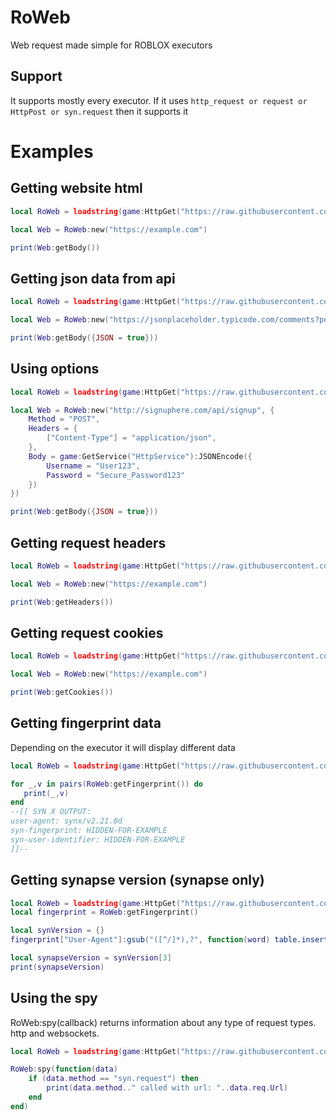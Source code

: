 # RoWeb
Web request made simple for ROBLOX executors

## Support
It supports mostly every executor. If it uses ``http_request or request or HttpPost or syn.request`` then it supports it


# Examples
## Getting website html
```lua
local RoWeb = loadstring(game:HttpGet("https://raw.githubusercontent.com/RiseValco/RoWeb/main/roweb.lua", true))()

local Web = RoWeb:new("https://example.com")

print(Web:getBody())
```

## Getting json data from api
```lua
local RoWeb = loadstring(game:HttpGet("https://raw.githubusercontent.com/RiseValco/RoWeb/main/roweb.lua", true))()

local Web = RoWeb:new("https://jsonplaceholder.typicode.com/comments?postId=1")

print(Web:getBody({JSON = true}))
```

## Using options
```lua
local RoWeb = loadstring(game:HttpGet("https://raw.githubusercontent.com/RiseValco/RoWeb/main/roweb.lua", true))()

local Web = RoWeb:new("http://signuphere.com/api/signup", {
    Method = "POST",
    Headers = {
        ["Content-Type"] = "application/json",
    },
    Body = game:GetService("HttpService"):JSONEncode({
        Username = "User123",
        Password = "Secure_Password123"
    })
})

print(Web:getBody({JSON = true}))
```

## Getting request headers
```lua
local RoWeb = loadstring(game:HttpGet("https://raw.githubusercontent.com/RiseValco/RoWeb/main/roweb.lua", true))()

local Web = RoWeb:new("https://example.com")

print(Web:getHeaders())
```

## Getting request cookies
```lua
local RoWeb = loadstring(game:HttpGet("https://raw.githubusercontent.com/RiseValco/RoWeb/main/roweb.lua", true))()

local Web = RoWeb:new("https://example.com")

print(Web:getCookies())
```

## Getting fingerprint data
Depending on the executor it will display different data
```lua
local RoWeb = loadstring(game:HttpGet("https://raw.githubusercontent.com/RiseValco/RoWeb/main/roweb.lua", true))()

for _,v in pairs(RoWeb:getFingerprint()) do
   print(_,v) 
end
--[[ SYN X OUTPUT: 
user-agent: synx/v2.21.0d
syn-fingerprint: HIDDEN-FOR-EXAMPLE
syn-user-identifier: HIDDEN-FOR-EXAMPLE
]]--
```

## Getting synapse version (synapse only)

```lua
local RoWeb = loadstring(game:HttpGet("https://raw.githubusercontent.com/RiseValco/RoWeb/main/roweb.lua", true))()
local fingerprint = RoWeb:getFingerprint()

local synVersion = {}
fingerprint["User-Agent"]:gsub("([^/]*),?", function(word) table.insert(synVersion, word) end)

local synapseVersion = synVersion[3]
print(synapseVersion)
```
## Using the spy
RoWeb:spy(callback) returns information about any type of request types. http and websockets.

```lua
local RoWeb = loadstring(game:HttpGet("https://raw.githubusercontent.com/RiseValco/RoWeb/main/roweb.lua", true))()

RoWeb:spy(function(data)
    if (data.method == "syn.request") then
        print(data.method.." called with url: "..data.req.Url)
    end
end)
```
